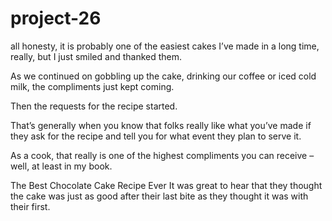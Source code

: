 # project-26
 all honesty, it is probably one of the easiest cakes I’ve made in a long time, really, but I just smiled and thanked them.

As we continued on gobbling up the cake, drinking our coffee or iced cold milk, the compliments just kept coming.

Then the requests for the recipe started.

That’s generally when you know that folks really like what you’ve made if they ask for the recipe and tell you for what event they plan to serve it.

As a cook, that really is one of the highest compliments you can receive – well, at least in my book.

The Best Chocolate Cake Recipe Ever
It was great to hear that they thought the cake was just as good after their last bite as they thought it was with their first.
